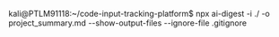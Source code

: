 kali@PTLM91118:~/code-input-tracking-platform$ npx ai-digest -i ./ -o project_summary.md  --show-output-files --ignore-file .gitignore 
